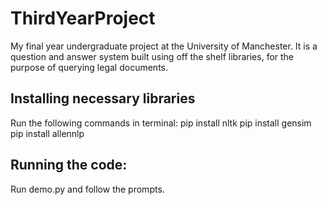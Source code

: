 # ThirdYearProject
My final year undergraduate project at the University of Manchester. It is a question and answer system built using off the shelf libraries, for the purpose of querying legal documents.

## Installing necessary libraries
Run the following commands in terminal:
pip install nltk
pip install gensim
pip install allennlp

## Running the code:
Run demo.py and follow the prompts.

